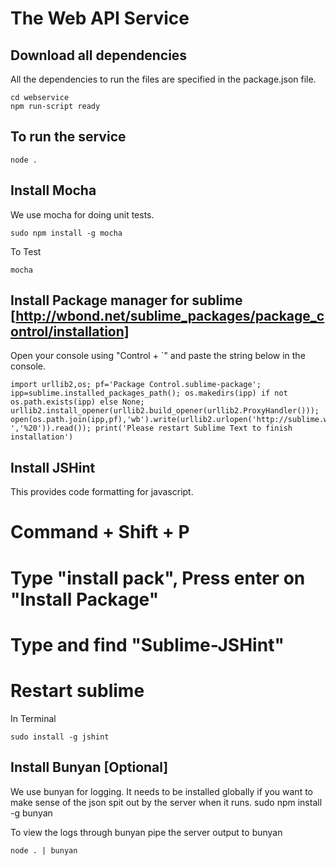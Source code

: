 The Web API Service
===============

Download all dependencies
------------------

All the dependencies to run the files are specified in the package.json file.

	cd webservice
	npm run-script ready


To run the service
------------------

	node .	

Install Mocha
-------------

We use mocha for doing unit tests.
	
	sudo npm install -g mocha

To Test

	mocha



Install Package manager for sublime [http://wbond.net/sublime_packages/package_control/installation]
-------------
Open your console using "Control + `" and paste the string below in the console.

	import urllib2,os; pf='Package Control.sublime-package'; ipp=sublime.installed_packages_path(); os.makedirs(ipp) if not os.path.exists(ipp) else None; urllib2.install_opener(urllib2.build_opener(urllib2.ProxyHandler())); open(os.path.join(ipp,pf),'wb').write(urllib2.urlopen('http://sublime.wbond.net/'+pf.replace(' ','%20')).read()); print('Please restart Sublime Text to finish installation')


Install JSHint
--------------
This provides code formatting for javascript.

# Command + Shift + P
# Type "install pack", Press enter on "Install Package"
# Type and find "Sublime-JSHint"
# Restart sublime

In Terminal

	sudo install -g jshint
 



Install Bunyan [Optional]
--------------

We use bunyan for logging. It needs to be installed globally if you want to make sense of the json spit out by the server when it runs. 
	sudo npm install -g bunyan

To view the logs through bunyan pipe the server output to bunyan

	node . | bunyan